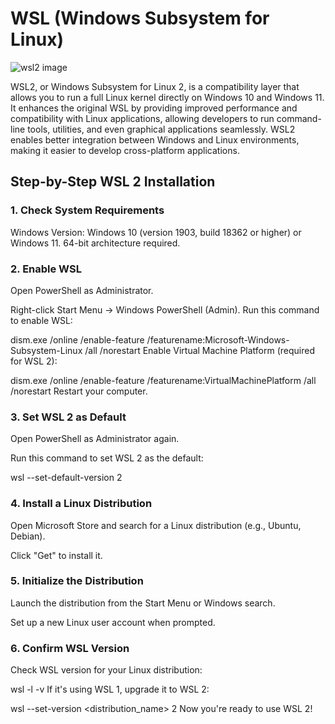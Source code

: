 # WSL (Windows Subsystem for Linux)
![wsl2 image](https://github.com/user-attachments/assets/15ebc06d-ef64-4069-8b3e-05cca30d9f53)

WSL2, or Windows Subsystem for Linux 2, is a compatibility layer that allows you to run a full Linux kernel directly on Windows 10 and Windows 11. It enhances the original WSL by providing improved performance and compatibility with Linux applications, allowing developers to run command-line tools, utilities, and even graphical applications seamlessly. WSL2 enables better integration between Windows and Linux environments, making it easier to develop cross-platform applications.

## Step-by-Step WSL 2 Installation

### 1. Check System Requirements
Windows Version: Windows 10 (version 1903, build 18362 or higher) or Windows 11.
64-bit architecture required.
### 2. Enable WSL
Open PowerShell as Administrator.

Right-click Start Menu → Windows PowerShell (Admin).
Run this command to enable WSL:

dism.exe /online /enable-feature /featurename:Microsoft-Windows-Subsystem-Linux /all /norestart
Enable Virtual Machine Platform (required for WSL 2):

dism.exe /online /enable-feature /featurename:VirtualMachinePlatform /all /norestart
Restart your computer.

### 3. Set WSL 2 as Default
Open PowerShell as Administrator again.

Run this command to set WSL 2 as the default:

wsl --set-default-version 2

### 4. Install a Linux Distribution
Open Microsoft Store and search for a Linux distribution (e.g., Ubuntu, Debian).

Click "Get" to install it.

### 5. Initialize the Distribution
Launch the distribution from the Start Menu or Windows search.

Set up a new Linux user account when prompted.

### 6. Confirm WSL Version
Check WSL version for your Linux distribution:

wsl -l -v
If it's using WSL 1, upgrade it to WSL 2:

wsl --set-version <distribution_name> 2
Now you're ready to use WSL 2!

